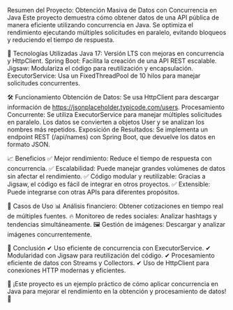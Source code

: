  Resumen del Proyecto: Obtención Masiva de Datos con Concurrencia en Java
Este proyecto demuestra cómo obtener datos de una API pública de manera eficiente utilizando concurrencia en Java. Se optimiza el rendimiento ejecutando múltiples solicitudes en paralelo, evitando bloqueos y reduciendo el tiempo de respuesta.

🚀 Tecnologías Utilizadas
Java 17: Versión LTS con mejoras en concurrencia y HttpClient.
Spring Boot: Facilita la creación de una API REST escalable.
Jigsaw: Modulariza el código para reutilización y encapsulación.
ExecutorService: Usa un FixedThreadPool de 10 hilos para manejar solicitudes concurrentes.

🛠 Funcionamiento
Obtención de Datos: Se usa HttpClient para descargar información de https://jsonplaceholder.typicode.com/users.
Procesamiento Concurrente:
Se utiliza ExecutorService para manejar múltiples solicitudes en paralelo.
Los datos se convierten a objetos User y se analizan los nombres más repetidos.
Exposición de Resultados:
Se implementa un endpoint REST (/api/names) con Spring Boot, que devuelve los datos en formato JSON.

📈 Beneficios
✅ Mejor rendimiento: Reduce el tiempo de respuesta con concurrencia.
✅ Escalabilidad: Puede manejar grandes volúmenes de datos sin afectar el rendimiento.
✅ Código modular y reutilizable: Gracias a Jigsaw, el código es fácil de integrar en otros proyectos.
✅ Extensible: Puede integrarse con otras APIs para diferentes propósitos.

🎯 Casos de Uso
📊 Análisis financiero: Obtener cotizaciones en tiempo real de múltiples fuentes.
🔥 Monitoreo de redes sociales: Analizar hashtags y tendencias simultáneamente.
🖼 Gestión de imágenes: Descargar y analizar imágenes concurrentemente.

🎯 Conclusión
✔ Uso eficiente de concurrencia con ExecutorService.
✔ Modularidad con Jigsaw para reutilización del código.
✔ Procesamiento eficiente de datos con Streams y Collectors.
✔ Uso de HttpClient para conexiones HTTP modernas y eficientes.

🚀 ¡Este proyecto es un ejemplo práctico de cómo aplicar concurrencia en Java para mejorar el rendimiento en la obtención y procesamiento de datos! 🎯
